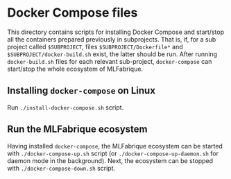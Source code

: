 # Docker Compose files

This directory contains scripts for installing Docker Compose and start/stop all the containers prepared previously in subprojects.
That is, if, for a sub project called ```$SUBPROJECT```, files ```$SUBPROJECT/Dockerfile*``` and ```$SUBPROJECT/docker-build.sh``` exist, the latter should be run.
After running ```docker-build.sh``` files for each relevant sub-project, ```docker-compose``` can start/stop the whole ecosystem of MLFabrique.

## Installing ```docker-compose``` on Linux
Run ```./install-docker-compose.sh``` script.

## Run the MLFabrique ecosystem
Having installed ```docker-compose```, the MLFabrique ecosystem can be started with
```./docker-compose-up.sh``` script (or ```./docker-compose-up-daemon.sh``` for daemon mode in the background).
Next, the ecosystem can be stopped with
```./docker-compose-down.sh``` script.

